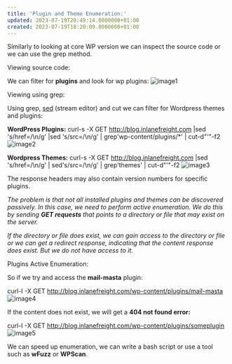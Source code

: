 ```yaml
---
title: 'Plugin and Theme Enumeration:'
updated: 2023-07-19T20:49:14.0000000+01:00
created: 2023-07-19T18:20:09.0000000+01:00
---
```


Similarly to looking at core WP version we can inspect the source code or we can use the grep method.

Viewing source code:

We can filter for **plugins** and look for wp plugins:
![image1](../../../../_resources/image1-124.png)

Viewing using grep:

Using grep, [sed](https://www.geeksforgeeks.org/sed-command-in-linux-unix-with-examples/) (stream editor) and cut we can filter for Wordpress themes and plugins:

**WordPress Plugins:**
curl-s -X GET <http://blog.inlanefreight.com> \|sed 's/href=/\n/g' \|sed 's/src=/\n/g' \| grep'wp-content/plugins/\*' \| cut-d"'"-f2
![image2](../../../../_resources/image2-100.png)

**Wordpress Themes:**
curl-s -X GET <http://blog.inlanefreight.com> \|sed 's/href=/\n/g' \| sed's/src=/\n/g' \| grep'themes' \| cut-d"'"-f2
![image3](../../../../_resources/image3-80.png)

The response headers may also contain version numbers for specific plugins.

*The problem is that not all installed plugins and themes can be discovered passively. In this case, we need to perform active enumeration. We do this by sending **GET requests** that points to a directory or file that may exist on the server.*

*If the directory or file does exist, we can gain access to the directory or file or we can get a redirect response, indicating that the content response does exist. But we do not have access to it.*

Plugins Active Enumeration:

So if we try and access the **mail-masta** plugin:

curl-I -X GET <http://blog.inlanefreight.com/wp-content/plugins/mail-masta>
![image4](../../../../_resources/image4-65.png)

If the content does not exist, we will get a **404 not found error:**

curl-I -X GET <http://blog.inlanefreight.com/wp-content/plugins/someplugin>
![image5](../../../../_resources/image5-51.png)

We can speed up enumeration, we can write a bash script or use a tool such as **wFuzz** or **WPScan**.

